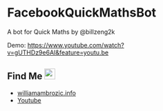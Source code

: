 # FacebookQuickMathsBot

A bot for Quick Maths by @billzeng2k

Demo: https://www.youtube.com/watch?v=gUTHDz9e6AI&feature=youtu.be

## Find Me <img src="https://imgur.com/download/FpDFVjy" width="25"> 

- <a href="http://williamambrozic.info/" target="_blank">williamambrozic.info</a>
- [Youtube](https://www.youtube.com/channel/UCL-VushY6SO0ofPTZ8iB3ag)
